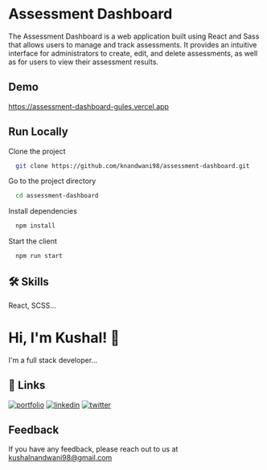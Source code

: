 
# Assessment Dashboard

The Assessment Dashboard is a web application built using React and Sass that allows users to manage and track assessments. It provides an intuitive interface for administrators to create, edit, and delete assessments, as well as for users to view their assessment results.
## Demo

https://assessment-dashboard-gules.vercel.app
## Run Locally

Clone the project

```bash
  git clone https://github.com/knandwani98/assessment-dashboard.git
```

Go to the project directory

```bash
  cd assessment-dashboard
```

Install dependencies

```bash
  npm install
```

Start the client

```bash
  npm run start
```


## 🛠 Skills
React, SCSS...

# Hi, I'm Kushal! 👋



I'm a full stack developer...


## 🔗 Links
[![portfolio](https://img.shields.io/badge/my_portfolio-000?style=for-the-badge&logo=ko-fi&logoColor=white)](https://kushal-nandwani.vercel.app)
[![linkedin](https://img.shields.io/badge/linkedin-0A66C2?style=for-the-badge&logo=linkedin&logoColor=white)](https://www.linkedin.com/in/kushal-nandwani-303003153/)
[![twitter](https://img.shields.io/badge/twitter-1DA1F2?style=for-the-badge&logo=twitter&logoColor=white)](https://twitter.com/knandwani98)


## Feedback

If you have any feedback, please reach out to us at kushalnandwani98@gmail.com

